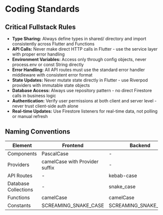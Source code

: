 # Coding Standards

## Critical Fullstack Rules

- **Type Sharing:** Always define types in shared/ directory and import consistently across Flutter and Functions
- **API Calls:** Never make direct HTTP calls in Flutter - use the service layer with proper error handling
- **Environment Variables:** Access only through config objects, never process.env or const String directly
- **Error Handling:** All API routes must use the standard error handler middleware with consistent error format
- **State Updates:** Never mutate state directly in Flutter - use Riverpod providers with immutable state objects
- **Database Access:** Always use repository pattern - no direct Firestore calls in business logic
- **Authentication:** Verify user permissions at both client and server level - never trust client-side auth alone
- **Real-time Updates:** Use Firestore listeners for real-time data, not polling or manual refresh

## Naming Conventions

| Element | Frontend | Backend | Example |
|---------|----------|---------|---------|
| Components | PascalCase | - | `EnvironmentCard.dart` |
| Providers | camelCase with Provider suffix | - | `environmentProvider` |
| API Routes | - | kebab-case | `/api/environments/:id` |
| Database Collections | - | snake_case | `sensor_readings` |
| Functions | camelCase | camelCase | `processEnvironmentUpdate` |
| Constants | SCREAMING_SNAKE_CASE | SCREAMING_SNAKE_CASE | `MAX_RETRY_ATTEMPTS` |
